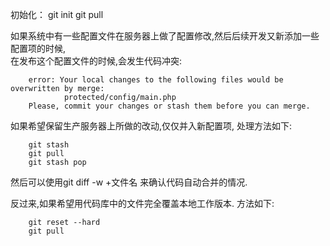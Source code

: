 初始化：
        git init
        git pull
        
如果系统中有一些配置文件在服务器上做了配置修改,然后后续开发又新添加一些配置项的时候,   
在发布这个配置文件的时候,会发生代码冲突:   

        error: Your local changes to the following files would be overwritten by merge:   
                protected/config/main.php   
        Please, commit your changes or stash them before you can merge.   

如果希望保留生产服务器上所做的改动,仅仅并入新配置项, 处理方法如下:   

        git stash   
        git pull   
        git stash pop   
   
然后可以使用git diff -w +文件名 来确认代码自动合并的情况.   


反过来,如果希望用代码库中的文件完全覆盖本地工作版本. 方法如下:   

        git reset --hard
        git pull
